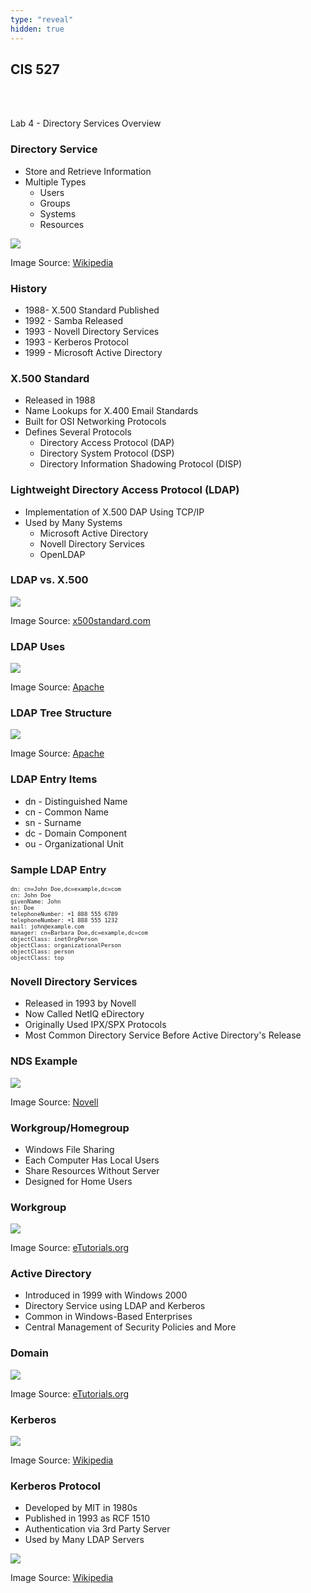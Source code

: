 ```yaml
---
type: "reveal"
hidden: true
---
```

<section>
	<h2>CIS 527</h2><br><br><p>Lab 4 - Directory Services Overview</p>
</section>
<section>
	<h3>Directory Service</h3>
	<ul>
		<li>Store and Retrieve Information</li>
		<li>Multiple Types
			<ul>
				<li>Users</li>
				<li>Groups</li>
				<li>Systems</li>
				<li>Resources</li>
			</ul>
		</li>
	</ul>
</section>
<section>
	<img class="stretch plain" src="/images/dns_wiki.png">
	<p class="imagecredit">Image Source: <a href="https://en.wikipedia.org/wiki/Domain_Name_System">Wikipedia</a></p>
</section>
<section>
	<h3>History</h3>
	<ul>
		<li>1988- X.500 Standard Published</li>
		<li>1992 - Samba Released</li>
		<li>1993 - Novell Directory Services</li>
		<li>1993 - Kerberos Protocol</li>
		<li>1999 - Microsoft Active Directory</li>
	</ul>
</section>
<section>
	<h3>X.500 Standard</h3>
	<ul>
		<li>Released in 1988</li>
		<li>Name Lookups for X.400 Email Standards</li>
		<li>Built for OSI Networking Protocols</li>
		<li>Defines Several Protocols
			<ul>
				<li>Directory Access Protocol (DAP)</li>
				<li>Directory System Protocol (DSP)</li>
				<li>Directory Information Shadowing Protocol (DISP)</li>
			</ul>
		</li>
	</ul>
</section>
<section>
	<h3>Lightweight Directory Access Protocol (LDAP)</h3>
	<ul>
		<li>Implementation of X.500 DAP Using TCP/IP</li>
		<li>Used by Many Systems
			<ul>
				<li>Microsoft Active Directory</li>
				<li>Novell Directory Services</li>
				<li>OpenLDAP</li>
			</ul>
		</li>
	</ul>
</section>
<section>
	<h3>LDAP vs. X.500</h3>
	<img class="stretch plain" src="/images/x500ldap_x500standard.png">
	<p class="imagecredit">Image Source: <a href="http://www.x500standard.com/index.php?n=X500.LDAPRelation">x500standard.com</a></p>
</section>
<section>
	<h3>LDAP Uses</h3>
	<img class="stretch plain" src="/images/ldap2_apache.png">
	<p class="imagecredit">Image Source: <a href="https://directory.apache.org/apacheds/basic-ug/1.2-some-background.html">Apache</a></p>
</section>
<section>
	<h3>LDAP Tree Structure</h3>
	<img class="stretch plain" src="/images/ldap_tree_openldap.gif">
	<p class="imagecredit">Image Source: <a href="http://www.openldap.org/doc/admin22/intro.html">Apache</a></p>
</section>
<section>
	<h3>LDAP Entry Items</h3>
	<ul>
		<li>dn - Distinguished Name</li>
		<li>cn - Common Name</li>
		<li>sn - Surname</li>
		<li>dc - Domain Component</li>
		<li>ou - Organizational Unit</li>
	</ul>
</section>
<section>
	<h3>Sample LDAP Entry</h3>
	<pre style="font-size: .75em"><code>dn: cn=John Doe,dc=example,dc=com
cn: John Doe
givenName: John
sn: Doe
telephoneNumber: +1 888 555 6789
telephoneNumber: +1 888 555 1232
mail: john@example.com
manager: cn=Barbara Doe,dc=example,dc=com
objectClass: inetOrgPerson
objectClass: organizationalPerson
objectClass: person
objectClass: top</code></pre>
</section>
<section>
	<h3>Novell Directory Services</h3>
	<ul>
		<li>Released in 1993 by Novell</li>
		<li>Now Called NetIQ eDirectory</li>
		<li>Originally Used IPX/SPX Protocols</li>
		<li>Most Common Directory Service Before Active Directory's Release</li>
	</ul>
</section>
<section>
	<h3>NDS Example</h3>
	<img class="stretch plain" src="/images/nds_novell.gif">
	<p class="imagecredit">Image Source: <a href="http://support.novell.com/techcenter/articles/dnd19970304.html">Novell</a></p>
</section>
<section>
	<h3>Workgroup/Homegroup</h3>
	<ul>
		<li>Windows File Sharing</li>
		<li>Each Computer Has Local Users</li>
		<li>Share Resources Without Server</li>
		<li>Designed for Home Users</li>
	</ul>
</section>
<section>
	<h3>Workgroup</h3>
	<img class="stretch plain" src="/images/workgroup_etutorials.jpg">
	<p class="imagecredit">Image Source: <a href="http://etutorials.org/Microsoft+Products/microsoft+windows+xp+professional+training+kit/Chapter+1+-+Introduction+to+Windows+XP+Professional/Lesson+3nbspUnderstanding+Workgroups+and+Domains/">eTutorials.org</a></p>
</section>
<section>
	<h3>Active Directory</h3>
	<ul>
		<li>Introduced in 1999 with Windows 2000</li>
		<li>Directory Service using LDAP and Kerberos</li>
		<li>Common in Windows-Based Enterprises</li>
		<li>Central Management of Security Policies and More</li>
	</ul>
</section>
<section>
	<h3>Domain</h3>
	<img class="stretch plain" src="/images/domain_etutorials.jpg">
	<p class="imagecredit">Image Source: <a href="http://etutorials.org/Microsoft+Products/microsoft+windows+xp+professional+training+kit/Chapter+1+-+Introduction+to+Windows+XP+Professional/Lesson+3nbspUnderstanding+Workgroups+and+Domains/">eTutorials.org</a></p>
</section>
<section>
	<h3>Kerberos</h3>
	<img class="stretch plain" src="/images/cerberus_wiki.jpg">
	<p class="imagecredit">Image Source: <a href="https://en.wikipedia.org/wiki/Cerberus">Wikipedia</a></p>
</section>
<section>
	<h3>Kerberos Protocol</h3>
	<ul>
		<li>Developed by MIT in 1980s</li>
		<li>Published in 1993 as RCF 1510</li>
		<li>Authentication via 3rd Party Server</li>
		<li>Used by Many LDAP Servers</li>
	</ul>
</section>
<section>
	<img class="stretch plain" src="/images/kerberos_wiki.svg">
	<p class="imagecredit">Image Source: <a href="http://en.wikipedia.org/wiki/Kerberos_%28protocol%29">Wikipedia</a></p>
</section>
